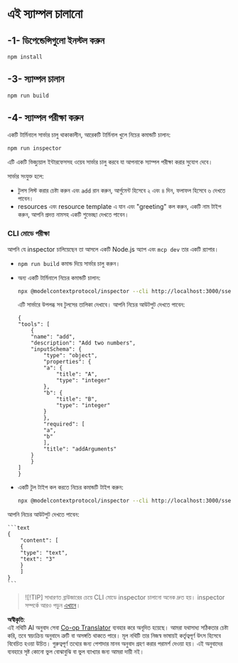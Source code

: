 <!--
CO_OP_TRANSLATOR_METADATA:
{
  "original_hash": "7fab17bf59e2eb82a5aeef03ad977d31",
  "translation_date": "2025-07-13T20:19:30+00:00",
  "source_file": "03-GettingStarted/05-sse-server/solution/typescript/README.md",
  "language_code": "bn"
}
-->
# এই স্যাম্পল চালানো

## -1- ডিপেন্ডেন্সিগুলো ইনস্টল করুন

```bash
npm install
```

## -3- স্যাম্পল চালান

```bash
npm run build
```

## -4- স্যাম্পল পরীক্ষা করুন

একটি টার্মিনালে সার্ভার চালু থাকাকালীন, আরেকটি টার্মিনাল খুলে নিচের কমান্ডটি চালান:

```bash
npm run inspector
```

এটি একটি ভিজ্যুয়াল ইন্টারফেসসহ ওয়েব সার্ভার চালু করবে যা আপনাকে স্যাম্পল পরীক্ষা করার সুযোগ দেবে।

সার্ভার সংযুক্ত হলে:

- টুলস লিস্ট করার চেষ্টা করুন এবং `add` রান করুন, আর্গুমেন্ট হিসেবে ২ এবং ৪ দিন, ফলাফল হিসেবে ৬ দেখতে পাবেন।
- resources এবং resource template এ যান এবং "greeting" কল করুন, একটি নাম টাইপ করুন, আপনি প্রদত্ত নামসহ একটি শুভেচ্ছা দেখতে পাবেন।

### CLI মোডে পরীক্ষা

আপনি যে inspector চালিয়েছেন তা আসলে একটি Node.js অ্যাপ এবং `mcp dev` তার একটি র‍্যাপার।

- `npm run build` কমান্ড দিয়ে সার্ভার চালু করুন।

- অন্য একটি টার্মিনালে নিচের কমান্ডটি চালান:

    ```bash
    npx @modelcontextprotocol/inspector --cli http://localhost:3000/sse --method tools/list
    ```

    এটি সার্ভারে উপলব্ধ সব টুলসের তালিকা দেখাবে। আপনি নিচের আউটপুট দেখতে পাবেন:

    ```text
    {
    "tools": [
        {
        "name": "add",
        "description": "Add two numbers",
        "inputSchema": {
            "type": "object",
            "properties": {
            "a": {
                "title": "A",
                "type": "integer"
            },
            "b": {
                "title": "B",
                "type": "integer"
            }
            },
            "required": [
            "a",
            "b"
            ],
            "title": "addArguments"
        }
        }
    ]
    }
    ```

- একটি টুল টাইপ কল করতে নিচের কমান্ডটি টাইপ করুন:

    ```bash
    npx @modelcontextprotocol/inspector --cli http://localhost:3000/sse --method tools/call --tool-name add --tool-arg a=1 --tool-arg b=2
    ```

আপনি নিচের আউটপুট দেখতে পাবেন:

    ```text
    {
        "content": [
        {
        "type": "text",
        "text": "3"
        }
        ]
    }
    ```

> ![!TIP]
> সাধারণত ব্রাউজারের চেয়ে CLI মোডে inspector চালানো অনেক দ্রুত হয়।
> inspector সম্পর্কে আরও পড়ুন [এখানে](https://github.com/modelcontextprotocol/inspector)।

**অস্বীকৃতি**:  
এই নথিটি AI অনুবাদ সেবা [Co-op Translator](https://github.com/Azure/co-op-translator) ব্যবহার করে অনূদিত হয়েছে। আমরা যথাসাধ্য সঠিকতার চেষ্টা করি, তবে স্বয়ংক্রিয় অনুবাদে ত্রুটি বা অসঙ্গতি থাকতে পারে। মূল নথিটি তার নিজস্ব ভাষায়ই কর্তৃত্বপূর্ণ উৎস হিসেবে বিবেচিত হওয়া উচিত। গুরুত্বপূর্ণ তথ্যের জন্য পেশাদার মানব অনুবাদ গ্রহণ করার পরামর্শ দেওয়া হয়। এই অনুবাদের ব্যবহারে সৃষ্ট কোনো ভুল বোঝাবুঝি বা ভুল ব্যাখ্যার জন্য আমরা দায়ী নই।